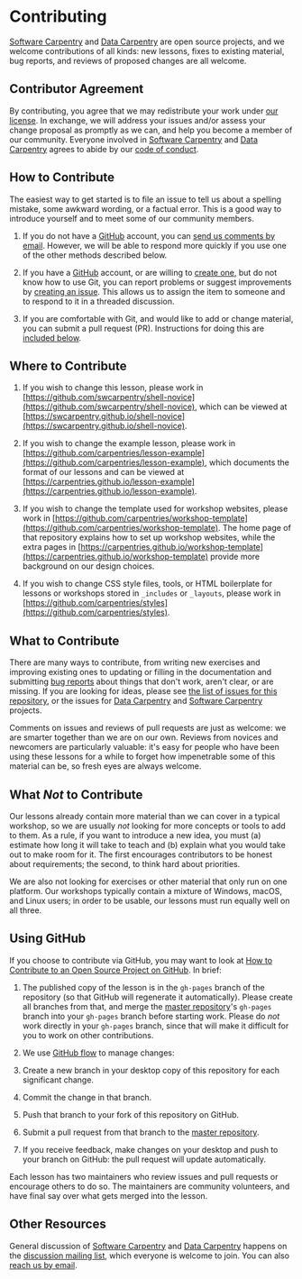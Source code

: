 # Contributing

[Software Carpentry][swc-site] and [Data Carpentry][dc-site] are open source projects,
and we welcome contributions of all kinds:
new lessons,
fixes to existing material,
bug reports,
and reviews of proposed changes are all welcome.

## Contributor Agreement

By contributing,
you agree that we may redistribute your work under [our license](LICENSE.md).
In exchange,
we will address your issues and/or assess your change proposal as promptly as we can,
and help you become a member of our community.
Everyone involved in [Software Carpentry][swc-site] and [Data Carpentry][dc-site]
agrees to abide by our [code of conduct](CODE_OF_CONDUCT.md).

## How to Contribute

The easiest way to get started is to file an issue
to tell us about a spelling mistake,
some awkward wording,
or a factual error.
This is a good way to introduce yourself
and to meet some of our community members.

1. If you do not have a [GitHub][github] account,
  you can [send us comments by email][contact].
  However,
  we will be able to respond more quickly if you use one of the other methods described below.

2. If you have a [GitHub][github] account,
  or are willing to [create one][github-join],
  but do not know how to use Git,
  you can report problems or suggest improvements by [creating an issue][issues].
  This allows us to assign the item to someone
  and to respond to it in a threaded discussion.

3. If you are comfortable with Git,
  and would like to add or change material,
  you can submit a pull request (PR).
  Instructions for doing this are [included below](#using-github).

## Where to Contribute

1. If you wish to change this lesson,
  please work in [https://github.com/swcarpentry/shell-novice](https://github.com/swcarpentry/shell-novice),
  which can be viewed at [https://swcarpentry.github.io/shell-novice](https://swcarpentry.github.io/shell-novice).

2. If you wish to change the example lesson,
  please work in [https://github.com/carpentries/lesson-example](https://github.com/carpentries/lesson-example),
  which documents the format of our lessons
  and can be viewed at [https://carpentries.github.io/lesson-example](https://carpentries.github.io/lesson-example).

3. If you wish to change the template used for workshop websites,
  please work in [https://github.com/carpentries/workshop-template](https://github.com/carpentries/workshop-template).
  The home page of that repository explains how to set up workshop websites,
  while the extra pages in [https://carpentries.github.io/workshop-template](https://carpentries.github.io/workshop-template)
  provide more background on our design choices.

4. If you wish to change CSS style files, tools,
  or HTML boilerplate for lessons or workshops stored in `_includes` or `_layouts`,
  please work in [https://github.com/carpentries/styles](https://github.com/carpentries/styles).

## What to Contribute

There are many ways to contribute,
from writing new exercises and improving existing ones
to updating or filling in the documentation
and submitting [bug reports][issues]
about things that don't work, aren't clear, or are missing.
If you are looking for ideas,
please see [the list of issues for this repository][issues],
or the issues for [Data Carpentry][dc-issues]
and [Software Carpentry][swc-issues] projects.

Comments on issues and reviews of pull requests are just as welcome:
we are smarter together than we are on our own.
Reviews from novices and newcomers are particularly valuable:
it's easy for people who have been using these lessons for a while
to forget how impenetrable some of this material can be,
so fresh eyes are always welcome.

## What *Not* to Contribute

Our lessons already contain more material than we can cover in a typical workshop,
so we are usually *not* looking for more concepts or tools to add to them.
As a rule,
if you want to introduce a new idea,
you must (a) estimate how long it will take to teach
and (b) explain what you would take out to make room for it.
The first encourages contributors to be honest about requirements;
the second, to think hard about priorities.

We are also not looking for exercises or other material that only run on one platform.
Our workshops typically contain a mixture of Windows, macOS, and Linux users;
in order to be usable,
our lessons must run equally well on all three.

## Using GitHub

If you choose to contribute via GitHub,
you may want to look at
[How to Contribute to an Open Source Project on GitHub][how-contribute].
In brief:

1. The published copy of the lesson is in the `gh-pages` branch of the repository
  (so that GitHub will regenerate it automatically).
  Please create all branches from that,
  and merge the [master repository][repo]'s `gh-pages` branch into your `gh-pages` branch
  before starting work.
  Please do *not* work directly in your `gh-pages` branch,
  since that will make it difficult for you to work on other contributions.

2. We use [GitHub flow][github-flow] to manage changes:
  
  1. Create a new branch in your desktop copy of this repository for each significant change.
  2. Commit the change in that branch.
  3. Push that branch to your fork of this repository on GitHub.
  4. Submit a pull request from that branch to the [master repository][repo].
  5. If you receive feedback,
    make changes on your desktop and push to your branch on GitHub:
    the pull request will update automatically.

Each lesson has two maintainers who review issues and pull requests
or encourage others to do so.
The maintainers are community volunteers,
and have final say over what gets merged into the lesson.

## Other Resources

General discussion of [Software Carpentry][swc-site] and [Data Carpentry][dc-site]
happens on the [discussion mailing list][discuss-list],
which everyone is welcome to join.
You can also [reach us by email][contact].

[swc-site]: https://software-carpentry.org/
[dc-site]: https://datacarpentry.org/
[github]: https://github.com
[contact]: mailto:admin@software-carpentry.org
[github-join]: https://github.com/join
[issues]: https://github.com/swcarpentry/shell-novice/issues/
[dc-issues]: https://github.com/issues?q=user%3Adatacarpentry
[swc-issues]: https://github.com/issues?q=user%3Aswcarpentry
[how-contribute]: https://egghead.io/series/how-to-contribute-to-an-open-source-project-on-github
[repo]: https://github.com/swcarpentry/shell-novice/
[github-flow]: https://guides.github.com/introduction/flow/
[discuss-list]: https://lists.software-carpentry.org/listinfo/discuss



